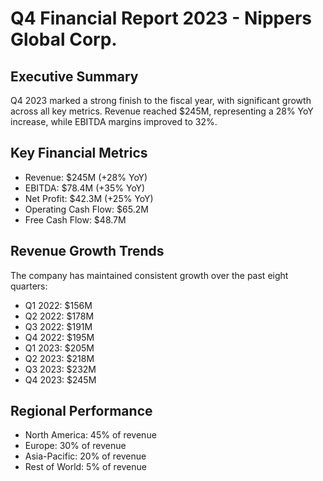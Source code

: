 # Q4 Financial Report 2023 - Nippers Global Corp.

## Executive Summary

Q4 2023 marked a strong finish to the fiscal year, with significant growth across all key metrics. Revenue reached $245M, representing a 28% YoY increase, while EBITDA margins improved to 32%.

## Key Financial Metrics

- Revenue: $245M (+28% YoY)
- EBITDA: $78.4M (+35% YoY)
- Net Profit: $42.3M (+25% YoY)
- Operating Cash Flow: $65.2M
- Free Cash Flow: $48.7M

## Revenue Growth Trends

The company has maintained consistent growth over the past eight quarters:
- Q1 2022: $156M
- Q2 2022: $178M
- Q3 2022: $191M
- Q4 2022: $195M
- Q1 2023: $205M
- Q2 2023: $218M
- Q3 2023: $232M
- Q4 2023: $245M

## Regional Performance

- North America: 45% of revenue
- Europe: 30% of revenue
- Asia-Pacific: 20% of revenue
- Rest of World: 5% of revenue
